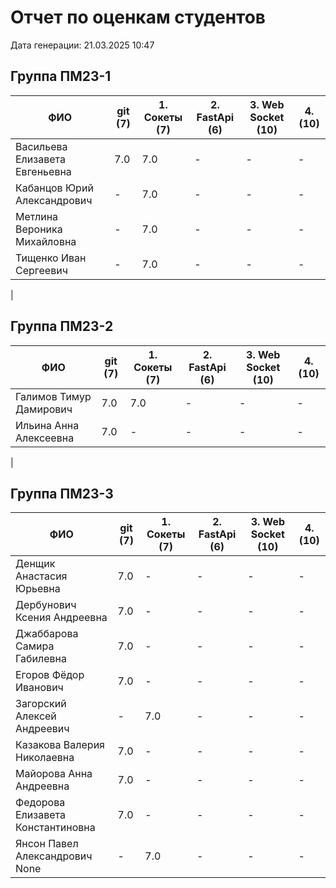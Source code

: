 # Отчет по оценкам студентов

Дата генерации: 21.03.2025 10:47

## Группа ПМ23-1

| ФИО | git (7) | 1. Сокеты (7) | 2. FastApi (6) | 3. Web Socket (10) | 4. (10) |
|---|---|---|---|---|---|
| Васильева Елизавета Евгеньевна | 7.0 | 7.0 | - | - | - |
| Кабанцов Юрий Александрович | - | 7.0 | - | - | - |
| Метлина Вероника Михайловна | - | 7.0 | - | - | - |
| Тищенко Иван Сергеевич | - | 7.0 | - | - | - |
|

## Группа ПМ23-2

| ФИО | git (7) | 1. Сокеты (7) | 2. FastApi (6) | 3. Web Socket (10) | 4. (10) |
|---|---|---|---|---|---|
| Галимов Тимур Дамирович | 7.0 | 7.0 | - | - | - |
| Ильина Анна Алексеевна | 7.0 | - | - | - | - |
|

## Группа ПМ23-3

| ФИО | git (7) | 1. Сокеты (7) | 2. FastApi (6) | 3. Web Socket (10) | 4. (10) |
|---|---|---|---|---|---|
| Денщик Анастасия Юрьевна | 7.0 | - | - | - | - |
| Дербунович Ксения Андреевна | 7.0 | - | - | - | - |
| Джаббарова Самира Габилевна | 7.0 | - | - | - | - |
| Егоров Фёдор Иванович | 7.0 | - | - | - | - |
| Загорский Алексей Андреевич | - | 7.0 | - | - | - |
| Казакова Валерия Николаевна | 7.0 | - | - | - | - |
| Майорова Анна Андреевна | 7.0 | - | - | - | - |
| Федорова Елизавета Константиновна | 7.0 | - | - | - | - |
| Янсон Павел Александрович None | - | 7.0 | - | - | - |
